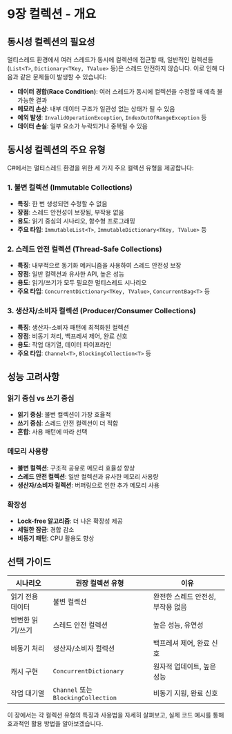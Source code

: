 # 9장 컬렉션 - 개요

## 동시성 컬렉션의 필요성

멀티스레드 환경에서 여러 스레드가 동시에 컬렉션에 접근할 때, 일반적인 컬렉션들(`List<T>`, `Dictionary<TKey, TValue>` 등)은 스레드 안전하지 않습니다. 이로 인해 다음과 같은 문제들이 발생할 수 있습니다:

- **데이터 경합(Race Condition)**: 여러 스레드가 동시에 컬렉션을 수정할 때 예측 불가능한 결과
- **메모리 손상**: 내부 데이터 구조가 일관성 없는 상태가 될 수 있음
- **예외 발생**: `InvalidOperationException`, `IndexOutOfRangeException` 등
- **데이터 손실**: 일부 요소가 누락되거나 중복될 수 있음

## 동시성 컬렉션의 주요 유형

C#에서는 멀티스레드 환경을 위한 세 가지 주요 컬렉션 유형을 제공합니다:

### 1. 불변 컬렉션 (Immutable Collections)
- **특징**: 한 번 생성되면 수정할 수 없음
- **장점**: 스레드 안전성이 보장됨, 부작용 없음
- **용도**: 읽기 중심의 시나리오, 함수형 프로그래밍
- **주요 타입**: `ImmutableList<T>`, `ImmutableDictionary<TKey, TValue>` 등

### 2. 스레드 안전 컬렉션 (Thread-Safe Collections)
- **특징**: 내부적으로 동기화 메커니즘을 사용하여 스레드 안전성 보장
- **장점**: 일반 컬렉션과 유사한 API, 높은 성능
- **용도**: 읽기/쓰기가 모두 필요한 멀티스레드 시나리오
- **주요 타입**: `ConcurrentDictionary<TKey, TValue>`, `ConcurrentBag<T>` 등

### 3. 생산자/소비자 컬렉션 (Producer/Consumer Collections)
- **특징**: 생산자-소비자 패턴에 최적화된 컬렉션
- **장점**: 비동기 처리, 백프레셔 제어, 완료 신호
- **용도**: 작업 대기열, 데이터 파이프라인
- **주요 타입**: `Channel<T>`, `BlockingCollection<T>` 등

## 성능 고려사항

### 읽기 중심 vs 쓰기 중심
- **읽기 중심**: 불변 컬렉션이 가장 효율적
- **쓰기 중심**: 스레드 안전 컬렉션이 더 적합
- **혼합**: 사용 패턴에 따라 선택

### 메모리 사용량
- **불변 컬렉션**: 구조적 공유로 메모리 효율성 향상
- **스레드 안전 컬렉션**: 일반 컬렉션과 유사한 메모리 사용량
- **생산자/소비자 컬렉션**: 버퍼링으로 인한 추가 메모리 사용

### 확장성
- **Lock-free 알고리즘**: 더 나은 확장성 제공
- **세밀한 잠금**: 경합 감소
- **비동기 패턴**: CPU 활용도 향상

## 선택 가이드

| 시나리오 | 권장 컬렉션 유형 | 이유 |
|---------|----------------|------|
| 읽기 전용 데이터 | 불변 컬렉션 | 완전한 스레드 안전성, 부작용 없음 |
| 빈번한 읽기/쓰기 | 스레드 안전 컬렉션 | 높은 성능, 유연성 |
| 비동기 처리 | 생산자/소비자 컬렉션 | 백프레셔 제어, 완료 신호 |
| 캐시 구현 | `ConcurrentDictionary` | 원자적 업데이트, 높은 성능 |
| 작업 대기열 | `Channel` 또는 `BlockingCollection` | 비동기 지원, 완료 신호 |

이 장에서는 각 컬렉션 유형의 특징과 사용법을 자세히 살펴보고, 실제 코드 예시를 통해 효과적인 활용 방법을 알아보겠습니다.